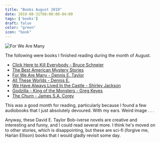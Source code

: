 ```yaml
---
title: "Books August 2019"
date: 2019-08-31T08:00:00-04:00
tags: ['books']
draft: false
color: "green"
icon: "book"
---
```


![For We Are Many](https://images-na.ssl-images-amazon.com/images/I/51vg-ZCrGnL.jpg)

The following were books I finished reading during the month of August.

* [Click Here to Kill Everybody - Bruce Schneier ](https://www.amazon.com/dp/B07KJTLYG7/ref=kinw_myk_ro_title_ab_amzn)
* [The Best American Mystery Stories](https://www.amazon.com/Best-American-Mystery-Stories-2018-ebook/dp/B07896J32K/ref=sr_1_1?crid=362WBRJWN1N4R&keywords=best+american+mystery+stories+2018&qid=1568637015&s=digital-text&sprefix=Best+American+myster%2Cdigital-text%2C124&sr=1-1)
* [For We Are Many - Dennis E. Taylor](https://www.amazon.com/dp/B01MRCW0GS/ref=kinw_myk_ro_title_ab_amzn)
* [All These Worlds - Dennis E.](https://www.amazon.com/dp/B073416FY7/ref=kinw_myk_ro_title_ab_amzn)
* [We Have Always Lived In the Castle - Shirley Jackson](https://www.amazon.com/gp/product/0143039970/ref=dbs_a_def_awm_bibl_vppi_i1)
* [Godzilla - King of the Monsters - Greg Keyes](https://www.amazon.com/Godzilla-Monsters-Official-Movie-Novelization/dp/178909092X/ref=sr_1_1?qid=1568636970&refinements=p_27%3AGreg+Keyes&s=books&sr=1-1&text=Greg+Keyes)
* [The Churn - James S.A. Corey](https://www.amazon.com/gp/product/B00I82884W/ref=dbs_a_def_awm_hsch_vapi_tkin_p1_i8)

This was a good month for reading, particularly because I found a few audiobooks that I just absolutely devoured. With my ears. Weird image . . .

Anyway, these David E. Taylor Bob-iverse novels are creative and interesting and funny, and I could read several more. I think he's moved on to other stories, which is disappointing, but these are sci-fi (forgive me, Harlan Ellison) books that I would gladly revisit some day.

